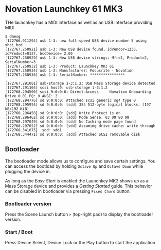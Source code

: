 # Novation Launchkey 61 MK3

THe launchkey has a MIDI interface as well as an USB interface providing MIDI.

    $ dmesg
    [172766.911294] usb 1-3: new full-speed USB device number 5 using xhci_hcd
    [172767.250921] usb 1-3: New USB device found, idVendor=1235, idProduct=0137, bcdDevice= 2.00
    [172767.250929] usb 1-3: New USB device strings: Mfr=1, Product=2, SerialNumber=3
    [172767.250932] usb 1-3: Product: Launchkey MK3 61
    [172767.250934] usb 1-3: Manufacturer: Focusrite - Novation
    [172767.250936] usb 1-3: SerialNumber: ****************

    [172767.291001] usb-storage 1-3:1.2: USB Mass Storage device detected
    [172767.291164] scsi host9: usb-storage 1-3:1.2
    [172768.294500] scsi 9:0:0:0: Direct-Access     Novation Onboarding Drive 0.01 PQ: 0 ANSI: 2
    [172768.294776] sd 9:0:0:0: Attached scsi generic sg4 type 0
    [172768.295994] sd 9:0:0:0: [sdd] 384 512-byte logical blocks: (197 kB/192 KiB)
    [172768.296458] sd 9:0:0:0: [sdd] Write Protect is on
    [172768.296462] sd 9:0:0:0: [sdd] Mode Sense: 03 00 80 00
    [172768.297049] sd 9:0:0:0: [sdd] No Caching mode page found
    [172768.297052] sd 9:0:0:0: [sdd] Assuming drive cache: write through
    [172768.341075]  sdd: sdd1
    [172768.344471] sd 9:0:0:0: [sdd] Attached SCSI removable disk

## Bootloader

The bootloader mode allows us to configure and save certain settings.
You can access the bootload by holding `Octave Up` and `Octave Down` while plugging the device in.

As long as the _Easy Start_ is enabled the Launchkey MK3 shows up as a Mass Storage device and provides
a _Getting Started_ guide. This behavior can be disabled in bootloader via pressing `Fixed Chord` button.

### Bootloader version

Press the Scene Launch button `>` (top-right pad) to display the bootloader version.

### Start / Boot

Press Device Select, Device Lock or the Play button to start the application.
